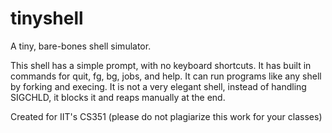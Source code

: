 # tinyshell
A tiny, bare-bones shell simulator. 

This shell has a simple prompt, with no keyboard shortcuts.
It has built in commands for quit, fg, bg, jobs, and help.
It can run programs like any shell by forking and execing. 
It is not a very elegant shell, instead of handling SIGCHLD, it blocks it and reaps manually at the end.

Created for IIT's CS351 (please do not plagiarize this work for your classes)
